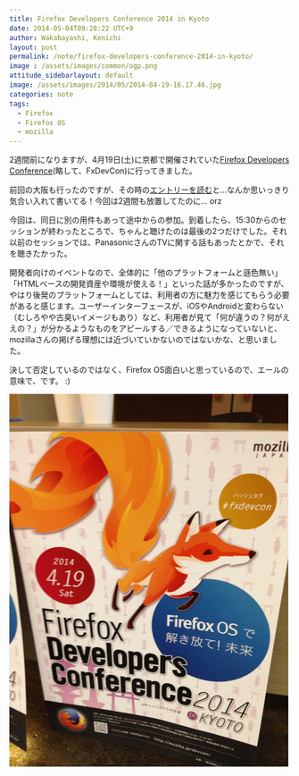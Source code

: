 ```yaml
---
title: Firefox Developers Conference 2014 in Kyoto
date: 2014-05-04T09:28:22 UTC+9
author: Wakabayashi, Kenichi
layout: post
permalink: /note/firefox-developers-conference-2014-in-kyoto/
image : /assets/images/common/ogp.png
attitude_sidebarlayout: default
image: /assets/images/2014/05/2014-04-19-16.17.46.jpg
categories: note
tags:
  - Firefox
  - Firefox OS
  - mozilla
---
```

2週間前になりますが、4月19日(土)に京都で開催されていた[Firefox Developers Conference](http://www.mozilla.jp/events/devcon/2014/kyoto/)(略して、FxDevCon)に行ってきました。

前回の大阪も行ったのですが、その時の[エントリーを読む](http://pote2.net/kenichi/firefox-developers-conference-2012-in-osaka/)と...なんか思いっきり気合い入れて書いてる！今回は2週間も放置してたのに... orz

今回は、同日に別の用件もあって途中からの参加。到着したら、15:30からのセッションが終わったところで、ちゃんと聴けたのは最後の2つだけでした。それ以前のセッションでは、PanasonicさんのTVに関する話もあったとかで、それを聴きたかった。

開発者向けのイベントなので、全体的に「他のプラットフォームと遜色無い」「HTMLベースの開発資産や環境が使える！」といった話が多かったのですが、やはり後発のプラットフォームとしては、利用者の方に魅力を感じてもらう必要があると感じます。ユーザーインターフェースが、iOSやAndroidと変わらない（むしろやや古臭いイメージもあり）など、利用者が見て「何が違うの？何がええの？」が分かるようなものをアピールする／できるようになっていないと、mozillaさんの掲げる理想には近づいていかないのではないかな、と思いました。

決して否定しているのではなく、Firefox OS面白いと思っているので、エールの意味で、です。 :)

![Firefox Deveopers Conference 2014 in Kyoto](/assets/images/2014/05/2014-04-19-16.17.46.jpg)
